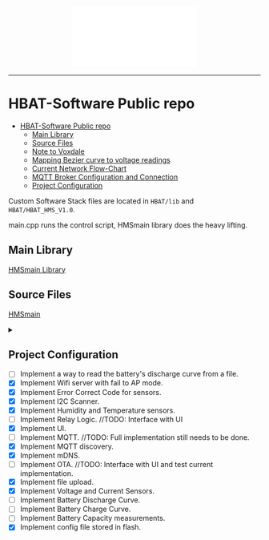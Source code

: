 <p align="center">
   <img width="250px" height="120px" title="HBAT Logo" src="img/logo.png">
</p>

---

# HBAT-Software Public repo

- [HBAT-Software Public repo](#hbat-software-public-repo)
  - [Main Library](#main-library)
  - [Source Files](#source-files)
  - [Note to Voxdale](#note-to-voxdale)
  - [Mapping Bezier curve to voltage readings](#mapping-bezier-curve-to-voltage-readings)
  - [Current Network Flow-Chart](#current-network-flow-chart)
  - [MQTT Broker Configuration and Connection](#mqtt-broker-configuration-and-connection)
  - [Project Configuration](#project-configuration)

Custom Software Stack files are located in `HBAT/lib` and `HBAT/HBAT_HMS_V1.0`.

main.cpp runs the control script, HMSmain library does the heavy lifting.

## Main Library

[HMSmain Library](HBAT/lib/HMSmain)

## Source Files

[HMSmain](HBAT/HBAT_HMS_V1.0)

<details>
<summary></summary>

## Note to Voxdale

For this project, we need to map the discharge curve of the system, in order to present the user with an accurate representation of charge and discharge states.
The discharge curve of our battery system is not linear, therefor a basic linear percentage calculation will not work.

Below i have one strategy, this strategy is simple to implement, however has low accuracy and could be prone to error.

Take minimum voltage reading of just before esp32 stops functioning, then
take the max voltage reading of a freshly charged battery (or input source).
The product of this subtraction is then divided by the realtime measured voltage
and multiplied by 100.

```python
def percentage_calc:
 Vmin # minimum possible voltage for the load to function
 Vmax # maximum voltage of the battery when in a fully charged state
 Vreal # real-time measured voltage for the whole system (or the sum of all series connected cells individual readings)
 Vmin - Vmax = X

 x = (X / Vreal) * 100
 return x
```

An alternative approach is to correctly map the voltage readings. Such as the example below, however this must be done in real-time to present accurate data to the user, and for the software to take correct actions based on the data of this curve.

## Mapping Bezier curve to voltage readings

According to this paper: [PEMFC Discharge Curve](https://github.com/Prometheon-Technologies/HBAT-Software/blob/main/sustainability-12-08127-v2.pdf)
the discharge curve matches a very predictable Bezier curve.

![Curve](img/curve.png)

![Curve+Math](img/curve%2Bmath.png)

Currently, i am not able to correctly implement this approach into the software stack. Is Voxdale capable of doing this? Does voxdale have an alternative approach in mind?

My current thoughts were to map the voltage readings to an array, and set that array equal to the results of a mapping function containing the formula for the curve we wish to fit our data to.

## Current Network Flow-Chart

```mermaid
graph TD;
          A[Device hosts local AP] -->|Local SSID and Pass embedded into a QR Code| B(User Scans QR Code);
          B --> C{Web interface prompts user for local SSID and Pass}-->|User enters SSID and Pass| D(User clicks connect);
          C --> G[/User does not have a local network/];
          G --> H[/User Connects to AP to interface/];
          D -->|Device writes new credentials to config file| E[config.h];
          E -->|Device Reboots from Config| F[fa:fa-power-off Reboot];
          subgraph section;
            C;
            D;
            E;
            F;
            G;
            H;
          end;
```

## MQTT Broker Configuration and Connection

The MQTT Broker is a free service that allows you to publish and subscribe to MQTT messages.
To automate the connection process, we will use Multi-Cast DNS (mDNS/Zeroconf) to find the broker.
For this to work, you must have a broker on your local network, and you must have only **_1_** MQTT broker within the range of the client, otherwise the client will simply connect to the first broker it finds.

Using a Zeroconf approach we can avoid having to hard code the broker's IP address or hostname into the client device's firmware. Instead we can use **_DNS-SD_** and Avahi/Bonjour to discover the server hosting the MQTT broker.

To enable MQTT discovery on the broker, simply install avahi-daemon. For a Raspberry Pi, use the following command:

```bash
sudo apt-get install avahi-daemon
```

For this to work, the MQTT service needs to be advertised. On a Linux host system, Avahi can be configured to do this by including the following in /etc/avahi/services/mqtt.service:

```xml
<!DOCTYPE service-group SYSTEM "avahi-service.dtd">
<service-group>
 <name replace-wildcards="yes">MQTT on %h</name>
  <service>
   <type>_mqtt._tcp</type>
   <port>1883</port>
  </service>
</service-group>
```

[Top](#hbat-software-private-repo)

</details>

## Project Configuration

- [ ] Implement a way to read the battery's discharge curve from a file.
- [x] Implement Wifi server with fail to AP mode.
- [x] Implement Error Correct Code for sensors.
- [x] Implement I2C Scanner.
- [x] Implement Humidity and Temperature sensors.
- [ ] Implement Relay Logic. //TODO: Interface with UI
- [x] Implement UI.
- [ ] Implement MQTT. //TODO: Full implementation still needs to be done.
- [x] Implement MQTT discovery.
- [x] Implement mDNS.
- [ ] Implement OTA. //TODO: Interface with UI and test current implementation.
- [x] Implement file upload.
- [x] Implement Voltage and Current Sensors.
- [ ] Implement Battery Discharge Curve.
- [ ] Implement Battery Charge Curve.
- [ ] Implement Battery Capacity measurements.
- [x] Implement config file stored in flash.
